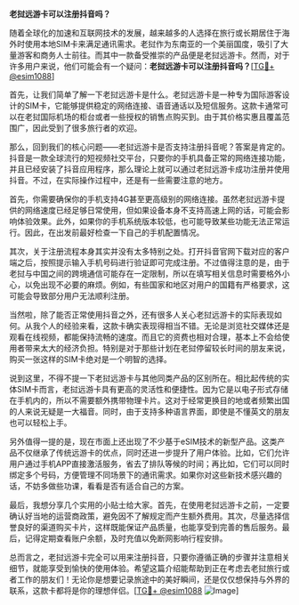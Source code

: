 **老挝远游卡可以注册抖音吗？**

随着全球化的加速和互联网技术的发展，越来越多的人选择在旅行或长期居住于海外时使用本地SIM卡来满足通讯需求。老挝作为东南亚的一个美丽国度，吸引了大量游客和商务人士前往。而其中一款备受推崇的产品便是老挝远游卡。然而，对于许多用户来说，他们可能会有一个疑问：**老挝远游卡可以注册抖音吗？**[[TG💪+ @esim1088](https://t.me/s/esim1088)]

首先，让我们简单了解一下老挝远游卡是什么。老挝远游卡是一种专为国际游客设计的SIM卡，它能够提供稳定的网络连接、语音通话以及短信服务。这款卡通常可以在老挝国际机场的柜台或者一些授权的销售点购买到。由于其价格实惠且覆盖范围广，因此受到了很多旅行者的欢迎。

那么，回到我们的核心问题——老挝远游卡是否支持注册抖音呢？答案是肯定的。抖音是一款全球流行的短视频社交平台，只要你的手机具备正常的网络连接功能，并且已经安装了抖音应用程序，那么理论上就可以通过老挝远游卡成功注册并使用抖音。不过，在实际操作过程中，还是有一些需要注意的地方。

首先，你需要确保你的手机支持4G甚至更高级别的网络连接。虽然老挝远游卡提供的网络速度已经足够日常使用，但如果设备本身不支持高速上网的话，可能会影响体验效果。此外，如果你的手机系统版本较低，也可能导致某些功能无法正常运行。因此，在出发前最好检查一下自己的手机配置情况。

其次，关于注册流程本身其实并没有太多特别之处。打开抖音官网下载对应的客户端之后，按照提示输入手机号码进行验证即可完成注册。不过值得注意的是，由于老挝与中国之间的跨境通信可能存在一定限制，所以在填写相关信息时需要格外小心，以免出现不必要的麻烦。例如，有些国家和地区对用户的国籍有严格要求，这可能会导致部分用户无法顺利注册。

当然啦，除了能否正常使用抖音之外，还有很多人关心老挝远游卡的实际表现如何。从我个人的经验来看，这款卡确实表现得相当不错。无论是浏览社交媒体还是观看在线视频，都能保持流畅的速度。而且它的资费也相对合理，基本上不会给使用者带来太大的经济负担。特别是对于那些计划在老挝停留较长时间的朋友来说，购买一张这样的SIM卡绝对是一个明智的选择。

说到这里，不得不提一下老挝远游卡与其他同类产品的区别所在。相比起传统的实体SIM卡而言，老挝远游卡具有更高的灵活性和便捷性。因为它是以电子形式存储在手机内的，所以不需要额外携带物理卡片。这对于经常更换目的地或者频繁出国的人来说无疑是一大福音。同时，由于支持多种语言界面，即使是不懂英文的朋友也可以轻松上手。

另外值得一提的是，现在市面上还出现了不少基于eSIM技术的新型产品。这类产品不仅继承了传统远游卡的优点，同时还进一步提升了用户体验。比如，它们允许用户通过手机APP直接激活服务，省去了排队等候的时间；再比如，它们可以同时绑定多个号码，方便管理不同场景下的通讯需求。如果你对这些新技术感兴趣的话，不妨多做些功课，看看是否有适合自己的方案。

最后，我想分享几个实用的小贴士给大家。首先，在使用老挝远游卡之前，一定要确认好当地的运营商政策，避免因不了解规定而产生额外费用。其次，尽量选择信誉良好的渠道购买卡片，这样既能保证产品质量，也能享受到完善的售后服务。最后，记得定期查看账户余额，及时充值以免断网影响行程安排。

总而言之，老挝远游卡完全可以用来注册抖音，只要你遵循正确的步骤并注意相关细节，就能享受到愉快的使用体验。希望这篇介绍能帮助到正在考虑去老挝旅行或者工作的朋友们！无论你是想要记录旅途中的美好瞬间，还是仅仅想保持与外界的联系，这款卡都将是你的理想伴侣。[[TG💪+ @esim1088](https://t.me/s/esim1088) ![Image](https://i.postimg.cc/4NQfJmqS/Snipaste-2025-05-13-00-14-12.png)]